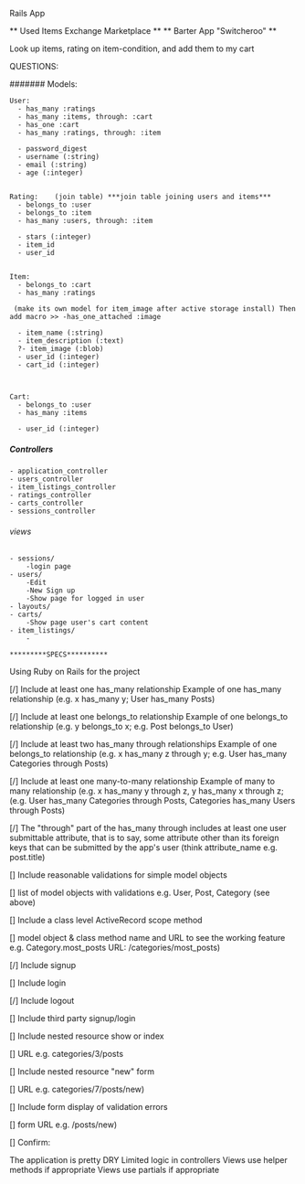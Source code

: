 Rails App

** Used Items Exchange Marketplace **
	** Barter App "Switcheroo" **

Look up items, rating on item-condition, and add them to my cart

QUESTIONS:


####### Models:

	User:  
	  - has_many :ratings
	  - has_many :items, through: :cart
	  - has_one :cart
	  - has_many :ratings, through: :item

	  - password_digest
	  - username (:string)
	  - email (:string)
	  - age (:integer)

	
	Rating:    (join table) ***join table joining users and items***
	  - belongs_to :user
      - belongs_to :item
	  - has_many :users, through: :item

	  - stars (:integer)
	  - item_id
	  - user_id


	Item:  
	  - belongs_to :cart
	  - has_many :ratings

	 (make its own model for item_image after active storage install) Then add macro >> -has_one_attached :image

	  - item_name (:string)	
	  - item_description (:text)
	  ?- item_image (:blob)
	  - user_id (:integer)	
	  - cart_id (:integer)



	Cart:  
	  - belongs_to :user
	  - has_many :items

	  - user_id (:integer)
	  
	  	
	  


##### Controllers

	- application_controller
	- users_controller
	- item_listings_controller
	- ratings_controller
	- carts_controller
	- sessions_controller


###### views

	- sessions/ 
		-login page
	- users/
		-Edit
		-New Sign up
		-Show page for logged in user
	- layouts/
	- carts/
		-Show page user's cart content
	- item_listings/
		-

    *********SPECS**********
 Using Ruby on Rails for the project

[/] Include at least one has_many relationship
Example of one has_many relationship (e.g. x has_many y; User has_many Posts)

[/] Include at least one belongs_to relationship
 Example of one belongs_to relationship (e.g. y belongs_to x; e.g. Post belongs_to User)

[/] Include at least two has_many through relationships
Example of one belongs_to relationship (e.g. x has_many z through y; e.g. User has_many Categories through Posts)

[/] Include at least one many-to-many relationship
Example of many to many relationship (e.g. x has_many y through z, y has_many x through z; (e.g. User has_many Categories through Posts, Categories has_many Users through Posts)

[/] The "through" part of the has_many through includes at least one user submittable
attribute, that is to say, some attribute other than its foreign keys that can be submitted by the app's user (think attribute_name e.g. post.title)

[] Include reasonable validations for simple model objects

[] list of model objects with validations e.g. User, Post, Category (see above)

[] Include a class level ActiveRecord scope method

[] model object & class method name and URL to see the working feature e.g. Category.most_posts URL: /categories/most_posts)

[/] Include signup

[] Include login

[/] Include logout

[] Include third party signup/login

[] Include nested resource show or index

[] URL e.g. categories/3/posts

[] Include nested resource "new" form

[] URL e.g. categories/7/posts/new)

[] Include form display of validation errors

[] form URL e.g. /posts/new)

[] Confirm:

 The application is pretty DRY
 Limited logic in controllers
 Views use helper methods if appropriate
 Views use partials if appropriate
